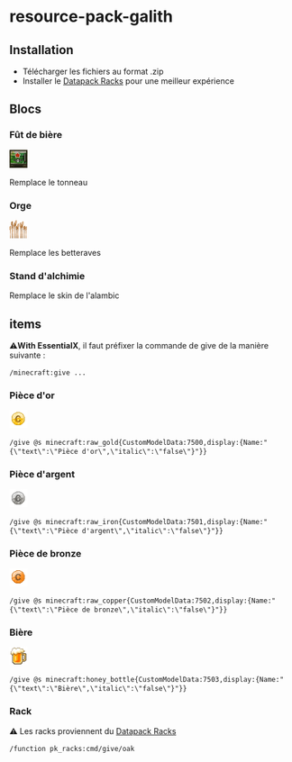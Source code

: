 ﻿# resource-pack-galith

## Installation

- Télécharger les fichiers au format .zip
- Installer le [Datapack Racks](https://www.planetminecraft.com/data-pack/tool-rack-hang-your-tools-and-weapons/) pour une meilleur expérience

## Blocs

### Fût de bière

![fut de bière](./assets/minecraft/textures/block/barrel_side.png)

Remplace le tonneau

### Orge

![orge](./assets/minecraft/textures/block/beetroots_stage3.png)

Remplace les betteraves

### Stand d'alchimie

Remplace le skin de l'alambic

## items

⚠️**With EssentialX**, il faut préfixer la commande de give de la manière suivante : 

```
/minecraft:give ...
```

### Pièce d'or

![po](./assets/minecraft/textures/item/po.png)

```
/give @s minecraft:raw_gold{CustomModelData:7500,display:{Name:"{\"text\":\"Pièce d'or\",\"italic\":\"false\"}"}}
```

### Pièce d'argent

![pa](./assets/minecraft/textures/item/pa.png)

```
/give @s minecraft:raw_iron{CustomModelData:7501,display:{Name:"{\"text\":\"Pièce d'argent\",\"italic\":\"false\"}"}}
```

### Pièce de bronze

![pb](./assets/minecraft/textures/item/pb.png)

```
/give @s minecraft:raw_copper{CustomModelData:7502,display:{Name:"{\"text\":\"Pièce de bronze\",\"italic\":\"false\"}"}}
```

### Bière

![bière](./assets/minecraft/textures/item/honey_bottle.png)

```
/give @s minecraft:honey_bottle{CustomModelData:7503,display:{Name:"{\"text\":\"Bière\",\"italic\":\"false\"}"}}
```

### Rack

⚠️ Les racks proviennent du [Datapack Racks](https://www.planetminecraft.com/data-pack/tool-rack-hang-your-tools-and-weapons/) 

```
/function pk_racks:cmd/give/oak
```